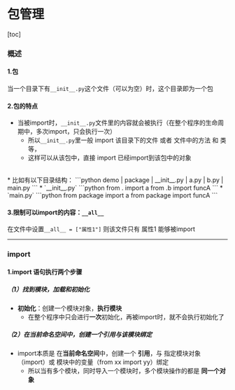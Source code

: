 # 包管理
[toc]
### 概述

#### 1.包

当一个目录下有`__init__.py`这个文件（可以为空）时，这个目录即为一个包

#### 2.包的特点
* 当被import时，`__init__.py`文件里的内容就会被执行（在整个程序的生命周期中，多次import，只会执行一次）
  * 所以`__init__.py`里一般 import 该目录下的文件 或者 文件中的方法 和 类等，
  * 这样可以从该包中，直接 import 已经import到该包中的对象
</br>
* 比如有以下目录结构：
```python
demo
  |
  package
    |
    __init__.py
    |
    a.py
    |
    b.py
  |
  main.py
```
* `__init__.py`  
```python
from . import a
from .b import funcA
```
* `main.py`
```python
from package import a
from package import funcA
```

#### 3.限制可以import的内容：`__all__`

在文件中设置`__all__ = ["属性1"]`
则该文件只有 属性1 能够被import

***

### import

#### 1.import 语句执行两个步骤
##### （1）找到模块，加载和初始化
* **初始化**：创建一个模块对象，**执行模块**
  * 在整个程序中只会进行**一次**初始化，再被import时，就不会执行初始化了

##### （2）在当前命名空间中，创建一个引用与该模块绑定
* import本质是 在**当前命名空间**中，创建一个 **引用**，与 指定模块对象（import）或 模块中的变量（from xx import yy）绑定
  * 所以当有多个模块，同时导入一个模块时，多个模块操作的都是 **同一个对象**
